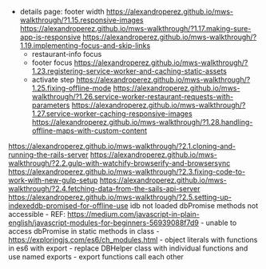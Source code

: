 - details page: footer width
https://alexandroperez.github.io/mws-walkthrough/?1.15.responsive-images
https://alexandroperez.github.io/mws-walkthrough/?1.17.making-sure-app-is-responsive
https://alexandroperez.github.io/mws-walkthrough/?1.19.implementing-focus-and-skip-links
  - restaurant-info focus
  - footer focus
https://alexandroperez.github.io/mws-walkthrough/?1.23.registering-service-worker-and-caching-static-assets
  - activate step
https://alexandroperez.github.io/mws-walkthrough/?1.25.fixing-offline-mode
https://alexandroperez.github.io/mws-walkthrough/?1.26.service-worker-restaurant-requests-with-parameters
https://alexandroperez.github.io/mws-walkthrough/?1.27.service-worker-caching-responsive-images
https://alexandroperez.github.io/mws-walkthrough/?1.28.handling-offline-maps-with-custom-content

https://alexandroperez.github.io/mws-walkthrough/?2.1.cloning-and-running-the-rails-server
https://alexandroperez.github.io/mws-walkthrough/?2.2.gulp-with-watchify-browserify-and-browsersync
https://alexandroperez.github.io/mws-walkthrough/?2.3.fixing-code-to-work-with-new-gulp-setup
https://alexandroperez.github.io/mws-walkthrough/?2.4.fetching-data-from-the-sails-api-server
https://alexandroperez.github.io/mws-walkthrough/?2.5.setting-up-indexeddb-promised-for-offline-use
idb not loaded
dbPromise methods not accessible
	- REF: https://medium.com/javascript-in-plain-english/javascript-modules-for-beginners-56939088f7d9
	- unable to access dbPromise in static methods in class
	- https://exploringjs.com/es6/ch_modules.html
	- object literals with functions in es6 with export
	- replace DBHelper class with individual functions and use named exports
	- export functions call each other
